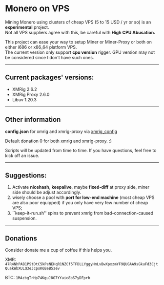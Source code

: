 # **Monero on VPS**
Mining Monero using clusters of cheap VPS (5 to 15 USD / yr or so) is an **experimental** project. </br>
Not all VPS suppliers agree with this, be careful with **High CPU Abusation.**

This project can ease your way to setup Miner or Miner-Proxy or both on either i686 or x86_64 platform VPS. </br>
The current version only support **cpu version** rigger. GPU version may not be considered since I don't have such ones.

****
## Current packages' versions:
-   XMRig 2.6.2
-   XMRig Proxy 2.6.0
-   Libuv 1.20.3

****
## Other information
**config.json** for xmrig and xmrig-proxy via [xmrig_config](https://config.xmrig.com/)

Default donation 0 for both xmrig and xmrig-proxy. :)

Scripts will be updated from time to time. If you have questions, feel free to kick off an issue.

****

## **Suggestions:**
1.  Activate **nicehash**, **keepalive**, maybe **fixed-diff** at proxy side, miner side should be adjust accordingly.
2.  wisely choose a pool with **port for low-end machine** (most cheap VPS are also poor equipped) if you only have very few number of cheap VPS;
3.  ``keep-it-run.sh'' spins to prevent xmrig from bad-connection-caused suspension.

****
## Donations
Consider donate me a cup of coffee if this helps you.

XMR: ```47R4NhPAB1PStDtC5kPeNEHqR1NZCf5TFDLLYggyHmLvBwXpxzmYF9QUGAA9sGkuFd3CjtQuakWbXULQ3eJcpsK6BeB5zev```

BTC: ```1MAzbgTrHp74KguJ8G7YYaic8bS7yDFprb```